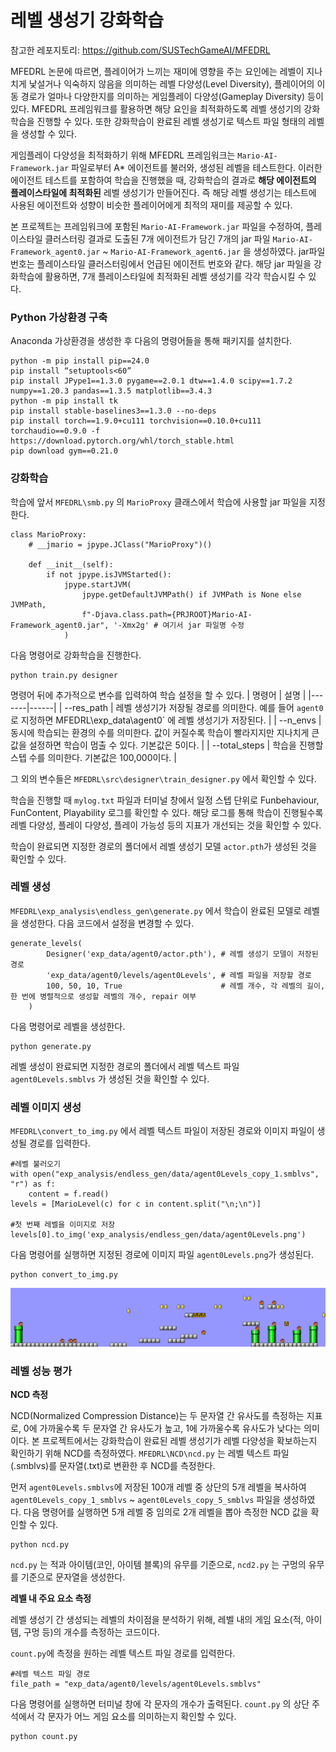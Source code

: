 # 레벨 생성기 강화학습

참고한 레포지토리: https://github.com/SUSTechGameAI/MFEDRL

MFEDRL 논문에 따르면, 플레이어가 느끼는 재미에 영향을 주는 요인에는 레벨이 지나치게 낯설거나 익숙하지 않음을 의미하는 레벨 다양성(Level Diversity), 플레이어의 이동 경로가 얼마나 다양한지를 의미하는 게임플레이 다양성(Gameplay Diversity) 등이 있다. MFEDRL 프레임워크를 활용하면 해당 요인을 최적화하도록 레벨 생성기의 강화학습을 진행할 수 있다. 또한 강화학습이 완료된 레벨 생성기로 텍스트 파일 형태의 레벨을 생성할 수 있다. 

게임플레이 다양성을 최적화하기 위해 MFEDRL 프레임워크는 `Mario-AI-Framework.jar` 파일로부터 A* 에이전트를 불러와, 생성된 레벨을 테스트한다. 이러한 에이전트 테스트를 포함하여 학습을 진행했을 때, 강화학습의 결과로 **해당 에이전트의 플레이스타일에 최적화된** 레벨 생성기가 만들어진다. 즉 해당 레벨 생성기는 테스트에 사용된 에이전트와 성향이 비슷한 플레이어에게 최적의 재미를 제공할 수 있다.

본 프로젝트는 프레임워크에 포함된 `Mario-AI-Framework.jar` 파일을 수정하여, 플레이스타일 클러스터링 결과로 도출된 7개 에이전트가 담긴 7개의 jar 파일 `Mario-AI-Framework_agent0.jar` ~ `Mario-AI-Framework_agent6.jar` 을 생성하였다. jar파일 번호는 플레이스타일 클러스터링에서 언급된 에이전트 번호와 같다. 해당 jar 파일을 강화학습에 활용하면, 7개 플레이스타일에 최적화된 레벨 생성기를 각각 학습시킬 수 있다. 

### Python 가상환경 구축
Anaconda 가상환경을 생성한 후 다음의 명령어들을 통해 패키지를 설치한다.
```
python -m pip install pip==24.0
pip install “setuptools<60”
pip install JPype1==1.3.0 pygame==2.0.1 dtw==1.4.0 scipy==1.7.2 numpy==1.20.3 pandas==1.3.5 matplotlib==3.4.3
python -m pip install tk
pip install stable-baselines3==1.3.0 --no-deps
pip install torch==1.9.0+cu111 torchvision==0.10.0+cu111 torchaudio==0.9.0 -f https://download.pytorch.org/whl/torch_stable.html
pip download gym==0.21.0
```

### 강화학습
학습에 앞서 `MFEDRL\smb.py` 의 `MarioProxy` 클래스에서 학습에 사용할 jar 파일을 지정한다. 
```
class MarioProxy:
    # __jmario = jpype.JClass("MarioProxy")()

    def __init__(self):
        if not jpype.isJVMStarted():
            jpype.startJVM(
                jpype.getDefaultJVMPath() if JVMPath is None else JVMPath,
                f"-Djava.class.path={PRJROOT}Mario-AI-Framework_agent0.jar", '-Xmx2g' # 여기서 jar 파일명 수정
            )
```

다음 명령어로 강화학습을 진행한다. 
```
python train.py designer 
```
명령어 뒤에 추가적으로 변수를 입력하여 학습 설정을 할 수 있다.
| 명령어 | 설명 |
|-------|------|
| --res_path | 레벨 생성기가 저장될 경로를 의미한다. 예를 들어 `agent0` 로 지정하면 MFEDRL\exp_data\agent0` 에 레벨 생성기가 저장된다. | 
| --n_envs | 동시에 학습되는 환경의 수를 의미한다. 값이 커질수록 학습이 빨라지지만 지나치게 큰 값을 설정하면 학습이 멈출 수 있다. 기본값은 5이다. | 
| --total_steps | 학습을 진행할 스텝 수를 의미한다. 기본값은 100,000이다. | 

그 외의 변수들은 `MFEDRL\src\designer\train_designer.py` 에서 확인할 수 있다.

학습을 진행할 때 `mylog.txt` 파일과 터미널 창에서 일정 스텝 단위로 Funbehaviour, FunContent, Playability 로그를 확인할 수 있다. 해당 로그를 통해 학습이 진행될수록 레벨 다양성, 플레이 다양성, 플레이 가능성 등의 지표가 개선되는 것을 확인할 수 있다.

학습이 완료되면 지정한 경로의 폴더에서 레벨 생성기 모델 `actor.pth`가 생성된 것을 확인할 수 있다.

### 레벨 생성
`MFEDRL\exp_analysis\endless_gen\generate.py` 에서 학습이 완료된 모델로 레벨을 생성한다. 다음 코드에서 설정을 변경할 수 있다. 
```
generate_levels(
        Designer('exp_data/agent0/actor.pth'), # 레벨 생성기 모델이 저장된 경로
        'exp_data/agent0/levels/agent0Levels', # 레벨 파일을 저장할 경로
        100, 50, 10, True                      # 레벨 개수, 각 레벨의 길이, 한 번에 병렬적으로 생성할 레벨의 개수, repair 여부
    )
```

다음 명령어로 레벨을 생성한다.
```
python generate.py
```

레벨 생성이 완료되면 지정한 경로의 폴더에서 레벨 텍스트 파일 `agent0Levels.smblvs` 가 생성된 것을 확인할 수 있다.

### 레벨 이미지 생성
`MFEDRL\convert_to_img.py` 에서 레벨 텍스트 파일이 저장된 경로와 이미지 파일이 생성될 경로를 입력한다.

```
#레벨 불러오기
with open("exp_analysis/endless_gen/data/agent0Levels_copy_1.smblvs", "r") as f:
    content = f.read()
levels = [MarioLevel(c) for c in content.split("\n;\n")]

#첫 번째 레벨을 이미지로 저장
levels[0].to_img('exp_analysis/endless_gen/data/agent0Levels.png')
```

다음 명령어를 실행하면 지정된 경로에 이미지 파일 `agent0Levels.png`가 생성된다.
```
python convert_to_img.py
```
![레벨 이미지](exp_data/agent0/levels/agent0Levels_1.png)

### 레벨 성능 평가

**NCD 측정**

NCD(Normalized Compression Distance)는 두 문자열 간 유사도를 측정하는 지표로, 0에 가까울수록 두 문자열 간 유사도가 높고, 1에 가까울수록 유사도가 낮다는 의미이다. 본 프로젝트에서는 강화학습이 완료된 레벨 생성기가 레벨 다양성을 확보하는지 확인하기 위해 NCD를 측정하였다. `MFEDRL\NCD\ncd.py` 는 레벨 텍스트 파일(.smblvs)를 문자열(.txt)로 변환한 후 NCD를 측정한다. 

먼저 `agent0Levels.smblvs`에 저장된 100개 레벨 중 상단의 5개 레벨을 복사하여 `agent0Levels_copy_1_smblvs` ~ `agent0Levels_copy_5_smblvs` 파일을 생성하였다. 다음 명령어를 실행하면 5개 레벨 중 임의로 2개 레벨을 뽑아 측정한 NCD 값을 확인할 수 있다.
```
python ncd.py
```

`ncd.py` 는 적과 아이템(코인, 아이템 블록)의 유무를 기준으로, `ncd2.py` 는 구멍의 유무를 기준으로 문자열을 생성한다.  


**레벨 내 주요 요소 측정**

레벨 생성기 간 생성되는 레벨의 차이점을 분석하기 위해, 레벨 내의 게임 요소(적, 아이템, 구멍 등)의 개수를 측정하는 코드이다. 

`count.py`에 측정을 원하는 레벨 텍스트 파일 경로를 입력한다.
```
#레벨 텍스트 파일 경로
file_path = "exp_data/agent0/levels/agent0Levels.smblvs"
```

다음 명령어를 실행하면 터미널 창에 각 문자의 개수가 출력된다. `count.py` 의 상단 주석에서 각 문자가 어느 게임 요소를 의미하는지 확인할 수 있다. 
```
python count.py
```